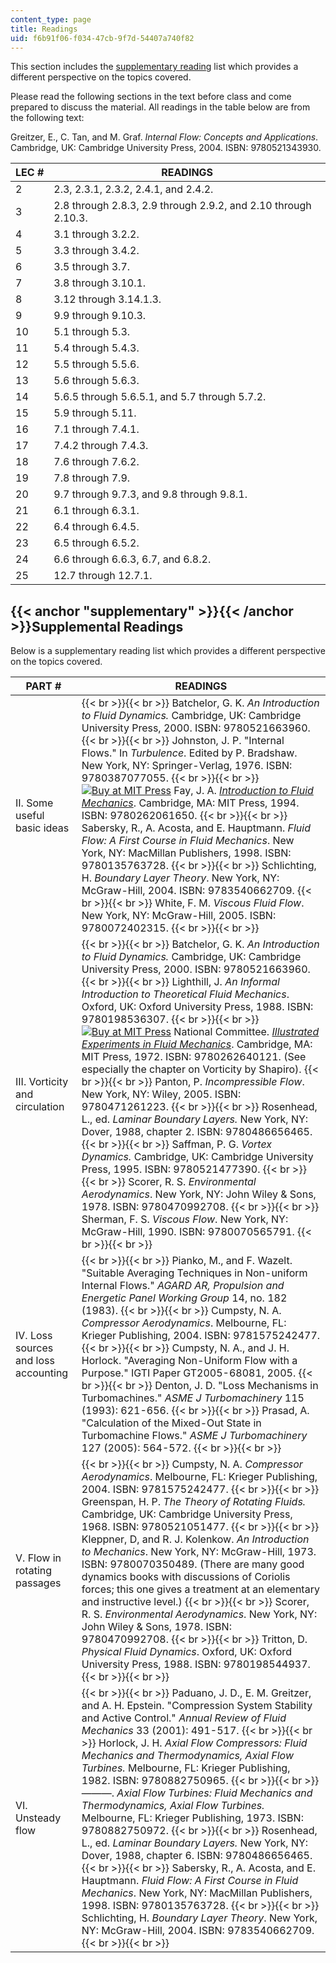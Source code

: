 ```yaml
---
content_type: page
title: Readings
uid: f6b91f06-f034-47cb-9f7d-54407a740f82
---
```


This section includes the [supplementary reading](#supplementary) list which provides a different perspective on the topics covered.

Please read the following sections in the text before class and come prepared to discuss the material. All readings in the table below are from the following text:

Greitzer, E., C. Tan, and M. Graf. _Internal Flow: Concepts and Applications_. Cambridge, UK: Cambridge University Press, 2004. ISBN: 9780521343930.

| LEC # | READINGS |
| --- | --- |
| 2 | 2.3, 2.3.1, 2.3.2, 2.4.1, and 2.4.2. |
| 3 | 2.8 through 2.8.3, 2.9 through 2.9.2, and 2.10 through 2.10.3. |
| 4 | 3.1 through 3.2.2. |
| 5 | 3.3 through 3.4.2. |
| 6 | 3.5 through 3.7. |
| 7 | 3.8 through 3.10.1. |
| 8 | 3.12 through 3.14.1.3. |
| 9 | 9.9 through 9.10.3. |
| 10 | 5.1 through 5.3. |
| 11 | 5.4 through 5.4.3. |
| 12 | 5.5 through 5.5.6. |
| 13 | 5.6 through 5.6.3. |
| 14 | 5.6.5 through 5.6.5.1, and 5.7 through 5.7.2. |
| 15 | 5.9 through 5.11. |
| 16 | 7.1 through 7.4.1. |
| 17 | 7.4.2 through 7.4.3. |
| 18 | 7.6 through 7.6.2. |
| 19 | 7.8 through 7.9. |
| 20 | 9.7 through 9.7.3, and 9.8 through 9.8.1. |
| 21 | 6.1 through 6.3.1. |
| 22 | 6.4 through 6.4.5. |
| 23 | 6.5 through 6.5.2. |
| 24 | 6.6 through 6.6.3, 6.7, and 6.8.2. |
| 25 | 12.7 through 12.7.1. 

{{< anchor "supplementary" >}}{{< /anchor >}}Supplemental Readings
------------------------------------------------------------------

Below is a supplementary reading list which provides a different perspective on the topics covered.

| PART # | READINGS |
| --- | --- |
| II. Some useful basic ideas |  {{< br >}}{{< br >}} Batchelor, G. K. _An Introduction to Fluid Dynamics._ Cambridge, UK: Cambridge University Press, 2000. ISBN: 9780521663960. {{< br >}}{{< br >}} Johnston, J. P. "Internal Flows." In _Turbulence_. Edited by P. Bradshaw. New York, NY: Springer-Verlag, 1976. ISBN: 9780387077055. {{< br >}}{{< br >}} [![Buy at MIT Press](/images/mp_logo.gif)](https://mitpress.mit.edu/9780262061650) Fay, J. A. [_Introduction to Fluid Mechanics_](https://mitpress.mit.edu/9780262061650). Cambridge, MA: MIT Press, 1994. ISBN: 9780262061650. {{< br >}}{{< br >}} Sabersky, R., A. Acosta, and E. Hauptmann. _Fluid Flow: A First Course in Fluid Mechanics_. New York, NY: MacMillan Publishers, 1998. ISBN: 9780135763728. {{< br >}}{{< br >}} Schlichting, H. _Boundary Layer Theory_. New York, NY: McGraw-Hill, 2004. ISBN: 9783540662709. {{< br >}}{{< br >}} White, F. M. _Viscous Fluid Flow_. New York, NY: McGraw-Hill, 2005. ISBN: 9780072402315. {{< br >}}{{< br >}}  |
| III. Vorticity and circulation |  {{< br >}}{{< br >}} Batchelor, G. K. _An Introduction to Fluid Dynamics._ Cambridge, UK: Cambridge University Press, 2000. ISBN: 9780521663960. {{< br >}}{{< br >}} Lighthill, J. _An Informal Introduction to Theoretical Fluid Mechanics_. Oxford, UK: Oxford University Press, 1988. ISBN: 9780198536307. {{< br >}}{{< br >}} [![Buy at MIT Press](/images/mp_logo.gif)](https://mitpress.mit.edu/9780262640121) National Committee. [_Illustrated Experiments in Fluid Mechanics_](https://mitpress.mit.edu/9780262640121). Cambridge, MA: MIT Press, 1972. ISBN: 9780262640121. (See especially the chapter on Vorticity by Shapiro). {{< br >}}{{< br >}} Panton, P. _Incompressible Flow_. New York, NY: Wiley, 2005. ISBN: 9780471261223. {{< br >}}{{< br >}} Rosenhead, L., ed. _Laminar Boundary Layers._ New York, NY: Dover, 1988, chapter 2. ISBN: 9780486656465. {{< br >}}{{< br >}} Saffman, P. G. _Vortex Dynamics._ Cambridge, UK: Cambridge University Press, 1995. ISBN: 9780521477390. {{< br >}}{{< br >}} Scorer, R. S. _Environmental Aerodynamics_. New York, NY: John Wiley & Sons, 1978. ISBN: 9780470992708. {{< br >}}{{< br >}} Sherman, F. S. _Viscous Flow_. New York, NY: McGraw-Hill, 1990. ISBN: 9780070565791. {{< br >}}{{< br >}}  |
| IV. Loss sources and loss accounting |  {{< br >}}{{< br >}} Pianko, M., and F. Wazelt. "Suitable Averaging Techniques in Non-uniform Internal Flows." _AGARD AR, Propulsion and Energetic Panel Working Group_ 14, no. 182 (1983). {{< br >}}{{< br >}} Cumpsty, N. A. _Compressor Aerodynamics_. Melbourne, FL: Krieger Publishing, 2004. ISBN: 9781575242477. {{< br >}}{{< br >}} Cumpsty, N. A., and J. H. Horlock. "Averaging Non-Uniform Flow with a Purpose." IGTI Paper GT2005-68081, 2005. {{< br >}}{{< br >}} Denton, J. D. "Loss Mechanisms in Turbomachines." _ASME J Turbomachinery_ 115 (1993): 621-656. {{< br >}}{{< br >}} Prasad, A. "Calculation of the Mixed-Out State in Turbomachine Flows." _ASME J Turbomachinery_ 127 (2005): 564-572. {{< br >}}{{< br >}}  |
| V. Flow in rotating passages |  {{< br >}}{{< br >}} Cumpsty, N. A. _Compressor Aerodynamics_. Melbourne, FL: Krieger Publishing, 2004. ISBN: 9781575242477. {{< br >}}{{< br >}} Greenspan, H. P. _The Theory of Rotating Fluids._ Cambridge, UK: Cambridge University Press, 1968. ISBN: 9780521051477. {{< br >}}{{< br >}} Kleppner, D, and R. J. Kolenkow. _An Introduction to Mechanics_. New York, NY: McGraw-Hill, 1973. ISBN: 9780070350489. (There are many good dynamics books with discussions of Coriolis forces; this one gives a treatment at an elementary and instructive level.) {{< br >}}{{< br >}} Scorer, R. S. _Environmental Aerodynamics_. New York, NY: John Wiley & Sons, 1978. ISBN: 9780470992708. {{< br >}}{{< br >}} Tritton, D. _Physical Fluid Dynamics_. Oxford, UK: Oxford University Press, 1988. ISBN: 9780198544937. {{< br >}}{{< br >}}  |
| VI. Unsteady flow |  {{< br >}}{{< br >}} Paduano, J. D., E. M. Greitzer, and A. H. Epstein. "Compression System Stability and Active Control." _Annual Review of Fluid Mechanics_ 33 (2001): 491-517. {{< br >}}{{< br >}} Horlock, J. H. _Axial Flow Compressors: Fluid Mechanics and Thermodynamics, Axial Flow Turbines._ Melbourne, FL: Krieger Publishing, 1982. ISBN: 9780882750965. {{< br >}}{{< br >}} ———. _Axial Flow Turbines: Fluid Mechanics and Thermodynamics, Axial Flow Turbines._ Melbourne, FL: Krieger Publishing, 1973. ISBN: 9780882750972. {{< br >}}{{< br >}} Rosenhead, L., ed. _Laminar Boundary Layers._ New York, NY: Dover, 1988, chapter 6. ISBN: 9780486656465. {{< br >}}{{< br >}} Sabersky, R., A. Acosta, and E. Hauptmann. _Fluid Flow: A First Course in Fluid Mechanics_. New York, NY: MacMillan Publishers, 1998. ISBN: 9780135763728. {{< br >}}{{< br >}} Schlichting, H. _Boundary Layer Theory_. New York, NY: McGraw-Hill, 2004. ISBN: 9783540662709. {{< br >}}{{< br >}}
